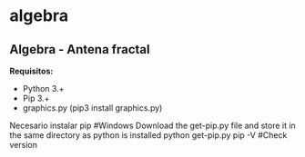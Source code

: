 # algebra
## Algebra - Antena fractal

__Requisitos:__
- Python 3.+
- Pip 3.+
- graphics.py (pip3 install graphics.py)




Necesario instalar pip
 #Windows
 Download the get-pip.py file and store it in the same directory as python is installed
 python get-pip.py
 pip -V   #Check version


